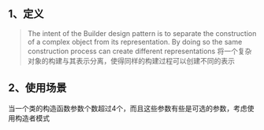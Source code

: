 ## 1、定义
> The intent of the Builder design pattern is to separate the construction of a complex object from its representation. 
> By doing so the same construction process can create different representations
> 将一个复杂对象的构建与其表示分离，使得同样的构建过程可以创建不同的表示
## 2、使用场景
当一个类的构造函数参数个数超过4个，而且这些参数有些是可选的参数，考虑使用构造者模式
